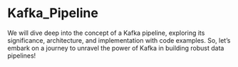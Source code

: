 # Kafka_Pipeline

We will dive deep into the concept of a Kafka pipeline, exploring its significance, architecture, and implementation with code examples. So, let’s embark on a journey to unravel the power of Kafka in building robust data pipelines!
